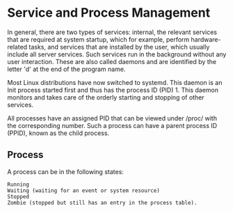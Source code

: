 # Service and Process Management

In general, there are two types of services: internal, the relevant services that are required at system startup, which for example, perform hardware-related tasks, and services that are installed by the user, which usually include all server services. Such services run in the background without any user interaction. These are also called daemons and are identified by the letter 'd' at the end of the program name.

Most Linux distributions have now switched to systemd. This daemon is an Init process started first and thus has the process ID (PID) 1. This daemon monitors and takes care of the orderly starting and stopping of other services.

All processes have an assigned PID that can be viewed under /proc/ with the corresponding number. Such a process can have a parent process ID (PPID), known as the child process.

## Process

A process can be in the following states:

	Running
	Waiting (waiting for an event or system resource)
	Stopped
	Zombie (stopped but still has an entry in the process table).


